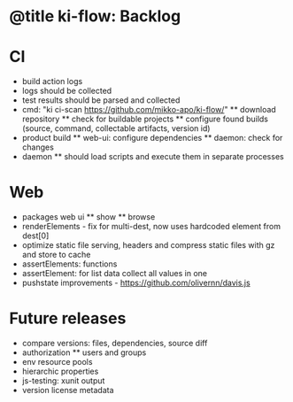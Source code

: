 # @title ki-flow: Backlog

# CI
* build action logs
* logs should be collected
* test results should be parsed and collected
* cmd: "ki ci-scan https://github.com/mikko-apo/ki-flow/"
** download repository
** check for buildable projects
** configure found builds (source, command, collectable artifacts, version id)
* product build
** web-ui: configure dependencies
** daemon: check for changes
* daemon
** should load scripts and execute them in separate processes

# Web

* packages web ui
** show
** browse
* renderElements - fix for multi-dest, now uses hardcoded element from dest[0]
* optimize static file serving, headers and compress static files with gz and store to cache
* assertElements: functions
* assertElement: for list data collect all values in one
* pushstate improvements - https://github.com/olivernn/davis.js

# Future releases

* compare versions: files, dependencies, source diff
* authorization
** users and groups
* env resource pools
* hierarchic properties
* js-testing: xunit output
* version license metadata